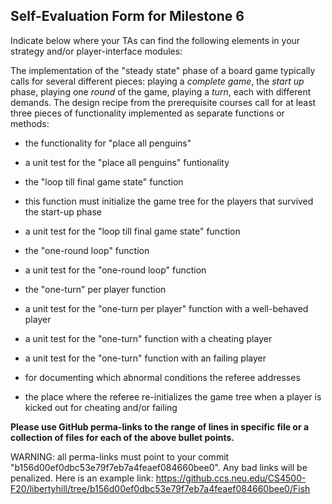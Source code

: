 ## Self-Evaluation Form for Milestone 6

Indicate below where your TAs can find the following elements in your strategy and/or player-interface modules:

The implementation of the "steady state" phase of a board game
typically calls for several different pieces: playing a *complete
game*, the *start up* phase, playing one *round* of the game, playing a *turn*, 
each with different demands. The design recipe from the prerequisite courses call
for at least three pieces of functionality implemented as separate
functions or methods:

- the functionality for "place all penguins"

- a unit test for the "place all penguins" funtionality 

- the "loop till final game state"  function

- this function must initialize the game tree for the players that survived the start-up phase


- a unit test for the "loop till final game state"  function


- the "one-round loop" function


- a unit test for the "one-round loop" function


- the "one-turn" per player function


- a unit test for the "one-turn per player" function with a well-behaved player 


- a unit test for the "one-turn" function with a cheating player


- a unit test for the "one-turn" function with an failing player 


- for documenting which abnormal conditions the referee addresses 


- the place where the referee re-initializes the game tree when a player is kicked out for cheating and/or failing 



**Please use GitHub perma-links to the range of lines in specific
file or a collection of files for each of the above bullet points.**

  WARNING: all perma-links must point to your commit "b156d00ef0dbc53e79f7eb7a4feaef084660bee0".
  Any bad links will be penalized.
  Here is an example link:
    <https://github.ccs.neu.edu/CS4500-F20/libertyhill/tree/b156d00ef0dbc53e79f7eb7a4feaef084660bee0/Fish>


